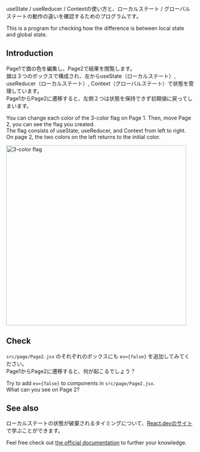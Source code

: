 useState / useReducer / Contextの使い方と、ローカルステート / グローバルステートの動作の違いを確認するためのプログラムです。

This is a program for checking how the difference is between local state and global state.

## Introduction

Page1で旗の色を編集し、Page2で結果を閲覧します。  
旗は３つのボックスで構成され、左からuseState（ローカルステート）, useReducer（ローカルステート）, Context（グローバルステート）で状態を管理しています。  
Page1からPage2に遷移すると、左側２つは状態を保持できず初期値に戻ってしまいます。

You can change each color of the 3-color flag on Page 1. Then, move Page 2, you can see the flag you created.  
The flag consists of useState, useReducer, and Context from left to right.  
On page 2, the two colors on the left returns to the initial color.

<img width="482" alt="3-color flag" src="https://github.com/m-shiroi/demo-react-state-management/assets/98746670/f2b1d64f-afba-4a7c-892c-bb5cae111bc0">

## Check

`src/page/Page2.jsx` のそれぞれのボックスにも `ev={false}` を追加してみてください。  
Page1からPage2に遷移すると、何が起こるでしょう？

Try to add `ev={false}` to components in `src/page/Page2.jsx`.  
What can you see on Page 2?

## See also

ローカルステートの状態が破棄されるタイミングについて、[React.devのサイト](https://react.dev/learn/preserving-and-resetting-state)で学ぶことができます。

Feel free check out [the official documentation](https://react.dev/learn/preserving-and-resetting-state) to further your knowledge.


